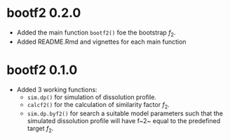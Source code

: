 # bootf2 0.2.0

* Added the main function `bootf2()` foe the bootstrap $f_2$.
* Added README.Rmd and vignettes for each main function


# bootf2 0.1.0

* Added 3 working functions:
    - `sim.dp()` for simulation of dissolution profile.
    - `calcf2()` for the calculation of similarity factor $f_2$.
    - `sim.dp.byf2()` for search a suitable model parameters such that the 
      simulated dissolution profile will have f~2~ equal to the predefined 
      target $f_2$. 
